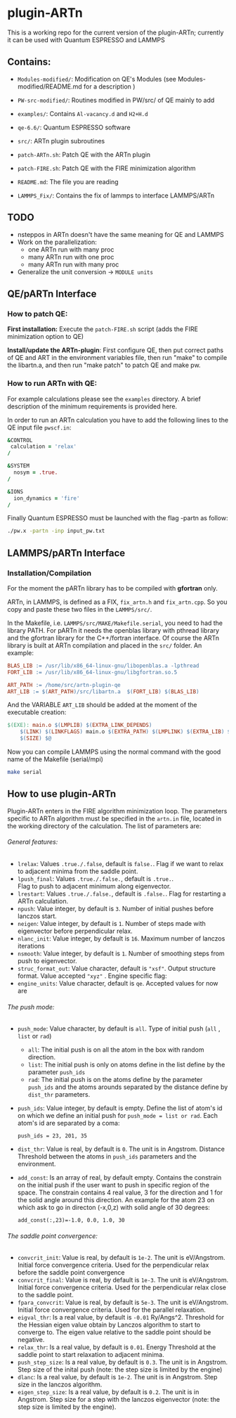 # plugin-ARTn

This is a working repo for the current version of the plugin-ARTn; currently it can be used with Quantum ESPRESSO and LAMMPS   

## Contains:

- `Modules-modified/`: Modification on QE's Modules (see Modules-modified/README.md for a description )  

- `PW-src-modified/`: Routines modified in PW/src/ of QE mainly to add  


- `examples/`: Contains `Al-vacancy.d` and `H2+H.d` 
- `qe-6.6/`: Quantum ESPRESSO software
- `src/`: ARTn plugin subroutines 
- `patch-ARTn.sh`: Patch QE with the ARTn plugin 
- `patch-FIRE.sh`: Patch QE with the FIRE minimization algorithm 
- `README.md`: The file you are reading
- `LAMMPS_Fix/`: Contains the fix of lammps to interface LAMMPS/ARTn

## TODO

- nsteppos in ARTn doesn't have the same meaning for QE and LAMMPS
- Work on the parallelization:
  - one ARTn run with many proc
  - many ARTn run with one proc
  - many ARTn run with many proc
- Generalize the unit conversion -> `MODULE units`

## QE/pARTn Interface 

### How to patch QE:

**First installation:**  Execute  the `patch-FIRE.sh` script (adds the FIRE minimization option to QE) 

**Install/update the ARTn-plugin**:
First configure QE, then put correct paths of QE and ART in the environment variables file, then run "make" to compile the libartn.a, and then run "make patch" to patch QE and make pw.

### How to run ARTn with QE:

For example calculations please see the `examples` directory. A brief
description of the minimum requirements is provided here.

In order to run an ARTn calculation you have to add the following
lines to the QE input file `pwscf.in`:

```fortran
&CONTROL
 calculation = 'relax' 
/

&SYSTEM
  nosym = .true. 
/

&IONS
  ion_dynamics = 'fire' 
/
```

Finally Quantum ESPRESSO must be launched with the flag -partn as follow:

```bash
./pw.x -partn -inp input_pw.txt
```

 



## LAMMPS/pARTn Interface

### Installation/Compilation

For the moment the pARTn library has to be compiled with **gfortran** only.

ARTn, in LAMMPS, is defined as a FIX, `fix_artn.h` and `fix_artn.cpp`. So  you copy and paste these two files in the `LAMMPS/src/`.

In the Makefile, i.e. `LAMMPS/src/MAKE/Makefile.serial`, you need to had the library PATH. For pARTn it needs the openblas library with pthread library and the gfortran library for the C++/fortran interface. Of course the ARTn library is built at ARTn compilation and placed in the `src/` folder.
An example:

```makefile
BLAS_LIB := /usr/lib/x86_64-linux-gnu/libopenblas.a -lpthread
FORT_LIB := /usr/lib/x86_64-linux-gnu/libgfortran.so.5

ART_PATH := /home/src/artn-plugin-qe
ART_LIB := $(ART_PATH)/src/libartn.a  $(FORT_LIB) $(BLAS_LIB)
```

And the VARIABLE `ART_LIB` should be added at the moment of the executable creation:

```makefile
$(EXE): main.o $(LMPLIB) $(EXTRA_LINK_DEPENDS)
	$(LINK) $(LINKFLAGS) main.o $(EXTRA_PATH) $(LMPLINK) $(EXTRA_LIB) $(LIB) -o $@ $(ART_LIB)
	$(SIZE) $@
```

Now you can compile LAMMPS using the normal command with the good name of the Makefile (serial/mpi)

```bash
make serial
```



## How to use plugin-ARTn

Plugin-ARTn enters in the FIRE algorithm minimization loop.
The parameters specific to ARTn algorithm must be specified in the `artn.in` file, located in the working directory of the calculation.
The list of parameters are:

###### General features:

- `lrelax`: Values `.true./.false`, default is `false.`.
Flag if we want to relax to adjacent minima from the saddle point.  
- `lpush_final`: Values `.true./.false.`, default is `.true.`.  
Flag to push to adjacent minimum along eigenvector.
- `lrestart`: Values `.true./.false.`, default is `.false.`.
Flag for restarting a ARTn calculation.  
- `npush`: Value integer, by default is `3`. Number of initial pushes before lanczos start.
- `neigen`: Value integer, by default is `1`. Number of steps made with eigenvector before perpendicular relax.
- `nlanc_init`: Value integer, by default is `16`. Maximum number of lanczos iterations
- `nsmooth`: Value integer, by default is `1`. Number of smoothing steps from push to eigenvector.
- `struc_format_out`: Value character, default is `"xsf"`. Output structure format. Value accepted `"xyz"` .
Engine specific flag:
- `engine_units`: Value character, default is `qe`. Accepted values for now are 
###### The push mode:

- `push_mode`: Value character, by default is `all`. Type of initial push (`all` , `list` or `rad`)

  - `all`: The initial push is on all the atom in the box with random direction.
  - `list`: The initial push is only on atoms define in the list define by the parameter `push_ids`
  - `rad`: The initial push is on the atoms define by the parameter `push_ids` and the atoms arounds separated by the distance define by `dist_thr` parameters.

- `push_ids`: Value integer, by default is empty. Define the list of atom's id on which we define an initial push for `push_mode = list or rad`. Each atom's id are separated by a coma:

  `push_ids = 23, 201, 35`

- `dist_thr`: Value is real, by default is `0`. The unit is in Angstrom. Distance Threshold between the atoms in `push_ids` parameters and the environment.

- `add_const`: Is an array of real, by default empty. Contains the constrain on the initial push if the user want to push in specific region of the space. The constrain contains 4 real value, 3 for the direction and 1 for the solid angle around this direction. An example for the atom 23 on which ask to go in directon (-x,0,z) with solid angle of 30 degrees: 

  `add_const(:,23)=-1.0, 0.0, 1.0, 30`

###### The saddle point convergence:

- `convcrit_init`: Value is real, by default is `1e-2`. The unit is eV/Angstrom. Initial force convergence criteria. Used for the perpendicular relax before the saddle point convergence
- `convcrit_final`: Value is real, by default is `1e-3`. The unit is eV/Angstrom. Initial force convergence criteria. Used for the perpendicular relax close to the saddle point.
- `fpara_convcrit`: Value is real, by default is `5e-3`. The unit is eV/Angstrom. Initial force convergence criteria. Used for the parallel relaxation.
- `eigval_thr`: Is a real value, by default is `-0.01` Ry/Angs^2. Threshold for the Hessian eigen value obtain by Lanczos algorithm to start to converge to. The eigen value relative to the saddle point should be negative.
- `relax_thr`: Is a real value, by default is `0.01`. Energy Threshold at the saddle point to start relaxation to adjacent minima.
- `push_step_size`: Is a real value, by default is `0.3`. The unit is in Angstrom. Step size of the inital push (note: the step size is limited by the engine) 
- `dlanc`: Is a real value, by default is `1e-2`. The unit is in Angstrom. Step size in the lanczos algorithm.
- `eigen_step_size`:  Is a real value, by default is `0.2`. The unit is in Angstrom. Step size for a step with the lanczos eigenvector (note: the step size is limited by the engine).
